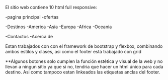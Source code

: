 El sitio web contiene 10 html full responsive:

-pagina principal
-ofertas

-Destinos
    -America
    -Asia
    -Europa
    -Africa
    -Oceania

-Contactos
-Acerca de

Estan trabajados con con el framework de bootstrap y flexbox,
combinando ambos estilos y clases, asi como el footer está trabajado con grid


**Algunos botones solo cumplen la función estética y visual de la web y no llevan a ningun sitio
ya que si no, tendria que hacer un html único para cada destino. Asi como tampoco estan linkeados 
las etiquetas anclas del footer.




